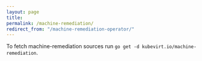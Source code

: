 ```yaml
---
layout: page
title:
permalink: /machine-remediation/
redirect_from: "/machine-remediation-operator/"
---
```


To fetch machine-remediation sources run `go get -d kubevirt.io/machine-remediation`.
